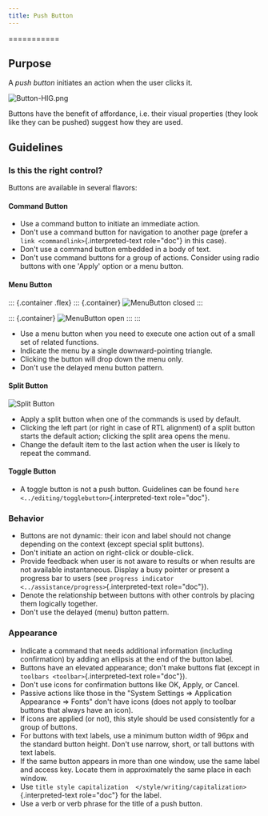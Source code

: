 ```yaml
---
title: Push Button
---
```

===========

Purpose
-------

A *push button* initiates an action when the user clicks it.

![Button-HIG.png](/hig/Button-HIG.png)

Buttons have the benefit of affordance, i.e. their visual properties
(they look like they can be pushed) suggest how they are used.

Guidelines
----------

### Is this the right control?

Buttons are available in several flavors:

#### Command Button

-   Use a command button to initiate an immediate action.
-   Don\'t use a command button for navigation to another page (prefer a
    `link <commandlink>`{.interpreted-text role="doc"} in this case).
-   Don\'t use a command button embedded in a body of text.
-   Don\'t use command buttons for a group of actions. Consider using
    radio buttons with one \'Apply\' option or a menu button.

#### Menu Button

::: {.container .flex}
::: {.container}
![MenuButton closed](/hig/MenuButton-closed.png)
:::

::: {.container}
![MenuButton open](/hig/MenuButton-open.png)
:::
:::

-   Use a menu button when you need to execute one action out of a small
    set of related functions.
-   Indicate the menu by a single downward-pointing triangle.
-   Clicking the button will drop down the menu only.
-   Don\'t use the delayed menu button pattern.

#### Split Button

![Split Button](/hig/Button_SplitButton.png)

-   Apply a split button when one of the commands is used by default.
-   Clicking the left part (or right in case of RTL alignment) of a
    split button starts the default action; clicking the split area
    opens the menu.
-   Change the default item to the last action when the user is likely
    to repeat the command.

#### Toggle Button

-   A toggle button is not a push button. Guidelines can be found
    `here <../editing/togglebutton>`{.interpreted-text role="doc"}.

### Behavior

-   Buttons are not dynamic: their icon and label should not change
    depending on the context (except special split buttons).
-   Don\'t initiate an action on right-click or double-click.
-   Provide feedback when user is not aware to results or when results
    are not available instantaneous. Display a busy pointer or present a
    progress bar to users (see
    `progress indicator <../assistance/progress>`{.interpreted-text
    role="doc"}).
-   Denote the relationship between buttons with other controls by
    placing them logically together.
-   Don\'t use the delayed (menu) button pattern.

### Appearance

-   Indicate a command that needs additional information (including
    confirmation) by adding an ellipsis at the end of the button label.
-   Buttons have an elevated appearance; don\'t make buttons flat
    (except in `toolbars <toolbar>`{.interpreted-text role="doc"}).
-   Don\'t use icons for confirmation buttons like OK, Apply, or Cancel.
-   Passive actions like those in the \"System Settings =\> Application
    Appearance =\> Fonts\" don\'t have icons (does not apply to toolbar
    buttons that always have an icon).
-   If icons are applied (or not), this style should be used
    consistently for a group of buttons.
-   For buttons with text labels, use a minimum button width of 96px and
    the standard button height. Don\'t use narrow, short, or tall
    buttons with text labels.
-   If the same button appears in more than one window, use the same
    label and access key. Locate them in approximately the same place in
    each window.
-   Use
    `title style capitalization  </style/writing/capitalization>`{.interpreted-text
    role="doc"} for the label.
-   Use a verb or verb phrase for the title of a push button.
